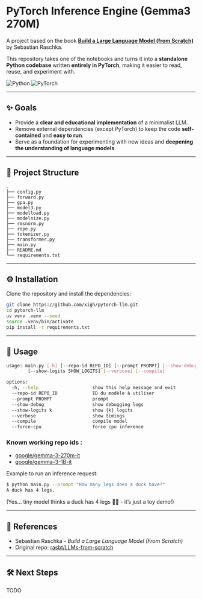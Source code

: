 # PyTorch Inference Engine (Gemma3 270M)

A project based on the book **[Build a Large Language Model (from Scratch)](https://github.com/rasbt/LLMs-from-scratch)** by Sebastian Raschka.

This repository takes one of the notebooks and turns it into a **standalone Python codebase** written **entirely in PyTorch**, making it easier to read, reuse, and experiment with.

![Python](https://img.shields.io/badge/python-blue)
![PyTorch](https://img.shields.io/badge/pytorch-red)

---

## ✨ Goals

* Provide a **clear and educational implementation** of a minimalist LLM.
* Remove external dependencies (except PyTorch) to keep the code **self-contained** and **easy to run**.
* Serve as a foundation for experimenting with new ideas and **deepening the understanding of language models**.

---

## 📂 Project Structure

```
.
├── config.py
├── forward.py
├── gpa.py
├── model3.py
├── modelload.py
├── modelsize.py
├── rmsnorm.py
├── rope.py
├── tokenizer.py
├── transformer.py
├── main.py
├── README.md
└── requirements.txt
````

---

## ⚙️ Installation

Clone the repository and install the dependencies:

```bash
git clone https://github.com/xigh/pytorch-llm.git
cd pytorch-llm
uv venv .venv --seed
source .venv/bin/activate
pip install -r requirements.txt
````

---

## 🚀 Usage

```bash
usage: main.py [-h] [--repo-id REPO_ID] [--prompt PROMPT] [--show-debug]
        [--show-logits SHOW_LOGITS] [--verbose] [--compile]

options:
  -h, --help                    show this help message and exit
  --repo-id REPO_ID             ID du modèle à utiliser
  --prompt PROMPT               prompt
  --show-debug                  show debugging logs
  --show-logits k               show {k} logits
  --verbose                     show timings
  --compile                     compile model
  --force-cpu                   force cpu inference
```

### Known working repo ids :

- [google/gemma-3-270m-it](https://huggingface.co/google/gemma-3-270m-it)
- [google/gemma-3-1B-it](https://huggingface.co/google/gemma-3-1b-it)

Example to run an inference request:

```bash
$ python main.py --prompt "How many legs does a duck have?"
A duck has 4 legs.
```

(Yes... tiny model thinks a duck has 4 legs 🦆😂 - it’s just a toy demo!)

---

## 📖 References

* Sebastian Raschka - *Build a Large Language Model (From Scratch)*
* Original repo: [rasbt/LLMs-from-scratch](https://github.com/rasbt/LLMs-from-scratch)

---

## 🛠️ Next Steps

TODO
